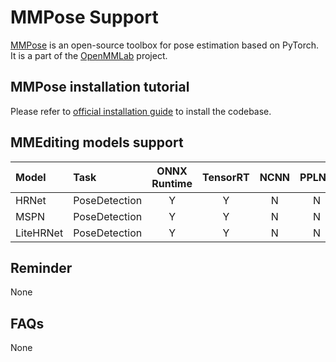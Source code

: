 # MMPose Support

[MMPose](https://github.com/open-mmlab/mmpose) is an open-source toolbox for pose estimation based on PyTorch. It is a part of the [OpenMMLab](https://openmmlab.com/) project.

## MMPose installation tutorial

Please refer to [official installation guide](https://github.com/open-mmlab/mmpose/blob/master/docs/en/install.md) to install the codebase.

## MMEditing models support

| Model     | Task          | ONNX Runtime | TensorRT | NCNN  | PPLNN | OpenVINO |                                        Model config                                         |
| :-------- | :------------ | :----------: | :------: | :---: | :---: | :------: | :-----------------------------------------------------------------------------------------: |
| HRNet     | PoseDetection |      Y       |    Y     |   N   |   N   |    N     |   [config](https://mmpose.readthedocs.io/en/latest/papers/backbones.html#hrnet-cvpr-2019)   |
| MSPN      | PoseDetection |      Y       |    Y     |   N   |   N   |    N     |   [config](https://mmpose.readthedocs.io/en/latest/papers/backbones.html#mspn-arxiv-2019)   |
| LiteHRNet | PoseDetection |      Y       |    Y     |   N   |   N   |    N     | [config](https://mmpose.readthedocs.io/en/latest/papers/backbones.html#litehrnet-cvpr-2021) |

## Reminder

None

## FAQs

None
